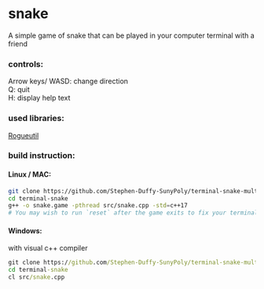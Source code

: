 # snake
A simple game of snake that can be played in your computer terminal with a friend

### controls:
Arrow keys/ WASD: change direction  
Q: quit  
H: display help text  

### used libraries: 
[Rogueutil](https://github.com/sakhmatd/rogueutil)

### build instruction:
#### Linux / MAC:
```sh
git clone https://github.com/Stephen-Duffy-SunyPoly/terminal-snake-multiplayer
cd terminal-snake
g++ -o snake.game -pthread src/snake.cpp -std=c++17
# You may wish to run `reset` after the game exits to fix your terminals printing
```


#### Windows:
with visual c++ compiler
```cmd
git clone https://github.com/Stephen-Duffy-SunyPoly/terminal-snake-multiplayer
cd terminal-snake
cl src/snake.cpp
```

